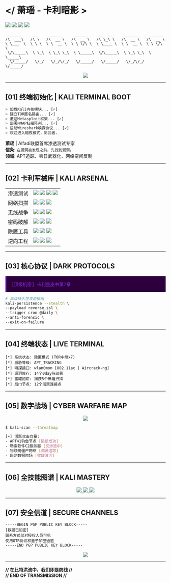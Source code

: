 # </ 萧瑶 - 卡利暗影 >

![](https://img.shields.io/badge/KALI-PURPLE_OPERATIVE-8A2BE2?style=for-the-badge&logo=kali-linux&logoColor=white)
![](https://img.shields.io/badge/SECURITY-LEVEL_BLACK-8A2BE2?style=for-the-badge&logo=hackaday&logoColor=white)
![](https://img.shields.io/badge/APT-HUNTER-8A2BE2?style=for-the-badge&logo=ethereum&logoColor=white)
![](https://img.shields.io/badge/THREAT--CON-DELTA-8A2BE2?style=for-the-badge&logo=hackerone&logoColor=white)

```
 ______     __     ______     ______     __  __     ______     ______    
/\  ___\   /\ \   /\  __ \   /\  __ \   /\ \_\ \   /\  __ \   /\  __ \   
\ \___  \  \ \ \  \ \  __ \  \ \ \/\ \  \ \____ \  \ \  __ \  \ \ \/\ \  
 \/\_____\  \ \_\  \ \_\ \_\  \ \_____\  \/\_____\  \ \_\ \_\  \ \_____\ 
  \/_____/   \/_/   \/_/\/_/   \/_____/   \/_____/   \/_/\/_/   \/_____/ 
```

<div align="center">
  <img src="https://github-profile-trophy.vercel.app/?username=xiaoyao&theme=radical&no-frame=true&row=1&column=7" />
</div>

---

## [01] 终端初始化 | KALI TERMINAL BOOT

```bash
> 加载Kali内核模块... [✓]
> 建立TOR匿名路由... [✓]
> 激活Metasploit框架... [✓]
> 部署NMAP扫描阵列... [✓]
> 启动Wireshark嗅探协议... [✓]
> 欢迎进入暗夜模式，影武者.
```

**萧瑶** | Alfadi联盟首席渗透测试专家  
**信条**: `在漏洞被发现之前，先找到漏洞。`  
**领域**: APT追踪、零日武器化、网络空间反制  

---

## [02] 卡利军械库 | KALI ARSENAL

<table>
  <tr>
    <td>渗透测试</td>
    <td>
      <img src="https://img.shields.io/badge/Metasploit-E34F26?style=flat-square&logo=metasploit&logoColor=white" />
      <img src="https://img.shields.io/badge/Burp_Suite-FF6347?style=flat-square&logo=burp-suite&logoColor=white" />
      <img src="https://img.shields.io/badge/SEToolkit-8A2BE2?style=flat-square&logo=shell&logoColor=white" />
      <img src="https://img.shields.io/badge/BeEF-FF0000?style=flat-square&logo=beef&logoColor=white" />
    </td>
  </tr>
  <tr>
    <td>网络扫描</td>
    <td>
      <img src="https://img.shields.io/badge/Nmap-0E8A16?style=flat-square&logo=nmap&logoColor=white" />
      <img src="https://img.shields.io/badge/Masscan-00FF00?style=flat-square&logo=network&logoColor=black" />
      <img src="https://img.shields.io/badge/OpenVAS-228B22?style=flat-square&logo=openvas&logoColor=white" />
    </td>
  </tr>
  <tr>
    <td>无线战争</td>
    <td>
      <img src="https://img.shields.io/badge/Aircrack--ng-8B008B?style=flat-square&logo=wifi&logoColor=white" />
      <img src="https://img.shields.io/badge/Reaver-FF4500?style=flat-square&logo=raspberry-pi&logoColor=white" />
      <img src="https://img.shields.io/badge/Kismet-000080?style=flat-square&logo=signal&logoColor=white" />
    </td>
  </tr>
  <tr>
    <td>密码破解</td>
    <td>
      <img src="https://img.shields.io/badge/JohnTheRipper-FFD700?style=flat-square&logo=john-the-ripper&logoColor=black" />
      <img src="https://img.shields.io/badge/Hashcat-00BFFF?style=flat-square&logo=hashicorp&logoColor=white" />
      <img src="https://img.shields.io/badge/Crunch-808080?style=flat-square&logo=terminal&logoColor=white" />
    </td>
  </tr>
  <tr>
    <td>隐匿工具</td>
    <td>
      <img src="https://img.shields.io/badge/Tor-7D4698?style=flat-square&logo=tor-project&logoColor=white" />
      <img src="https://img.shields.io/badge/Proxychains-8A2BE2?style=flat-square&logo=link&logoColor=white" />
      <img src="https://img.shields.io/badge/Anonsurf-4B0082?style=flat-square&logo=anonymous&logoColor=white" />
    </td>
  </tr>
  <tr>
    <td>逆向工程</td>
    <td>
      <img src="https://img.shields.io/badge/Ghidra-4B275F?style=flat-square&logo=ghidra&logoColor=white" />
      <img src="https://img.shields.io/badge/Radare2-008080?style=flat-square&logo=radare2&logoColor=white" />
      <img src="https://img.shields.io/badge/IDA_Pro-9999FF?style=flat-square&logo=ida&logoColor=white" />
    </td>
  </tr>
</table>

---

## [03] 核心协议 | DARK PROTOCOLS

<div style="background-color: #2d003d; color: #8A2BE2; padding: 15px; border-left: 3px solid #8A2BE2; font-family: 'Courier New', monospace;">
[顶级机密] 卡利黑皮书第7章
</div>

```bash
# 高级持久性攻击模组
kali-persistence --stealth \
--payload reverse_ssl \
--trigger cron @daily \
--anti-forensic \
--exit-on-failure
```

---

## [04] 终端状态 | LIVE TERMINAL

```
[*] 系统状态: 隐匿模式 (TOR中继x7)
[*] 威胁等级: APT_TRACKING
[*] 嗅探接口: wlan0mon [802.11ac | Aircrack-ng]
[*] 漏洞库存: 14个0day待部署
[*] 蜜罐陷阱: 捕获5个黑帽扫描
[*] 后门节点: 12个活跃连接点
```

---

## [05] 数字战场 | CYBER WARFARE MAP

<div align="center">
  <img src="https://github-readme-streak-stats.herokuapp.com/?user=ADA-XiaoYao&theme=radical&hide_border=true" />
</div>

```bash
$ kali-scan --threatmap

[+] 活跃攻击向量:
- APT41钓鱼节点 [阻断成功]
- 勒索软件C2服务器 [反渗透中]
- 物联网僵尸网络 [溯源追踪]
- 暗网数据市场 [蜜罐激活]
```

---

## [06] 全技能图谱 | KALI MASTERY

<div align="center">
  <a href="https://skillicons.dev">
    <img src="https://skillicons.dev/icons?i=linux,bash,python,rust,c,cpp,git,github,gitlab,docker&perline=10&theme=dark" />
    <img src="https://skillicons.dev/icons?i=aws,azure,gcp,kubernetes,nginx,mongodb,mysql,postgres,redis&perline=10&theme=dark" />
    <img src="https://skillicons.dev/icons?i=vim,neovim,visualstudio,vscode,atom,eclipse,idea,clion&perline=10&theme=dark" />
  </a>
</div>

---

## [07] 安全信道 | SECURE CHANNELS

```
-----BEGIN PGP PUBLIC KEY BLOCK-----
[数据已加密]
联系方式仅对授权人员可见
使用OTR协议和量子加密通道
-----END PGP PUBLIC KEY BLOCK-----
```

<div align="center">
  <img src="https://github-readme-stats.vercel.app/api?username=ADA-XiaoYao&show_icons=true&theme=radical&hide_border=true" />
</div>

---

**// 在比特洪流中，我们即是防线 //**  
**// END OF TRANSMISSION //**